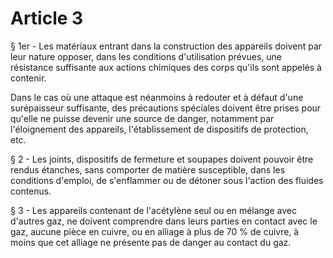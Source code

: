 # Article 3

§ 1er - Les matériaux entrant dans la construction des appareils doivent par leur nature opposer, dans les conditions d'utilisation prévues, une résistance suffisante aux actions chimiques des corps qu'ils sont appelés à contenir.

Dans le cas où une attaque est néanmoins à redouter et à défaut d'une surépaisseur suffisante, des précautions spéciales doivent être prises pour qu'elle ne puisse devenir une source de danger, notamment par l'éloignement des appareils, l'établissement de dispositifs de protection, etc.

§ 2 - Les joints, dispositifs de fermeture et soupapes doivent pouvoir être rendus étanches, sans comporter de matière susceptible, dans les conditions d'emploi, de s'enflammer ou de détoner sous l'action des fluides contenus.

§ 3 - Les appareils contenant de l'acétylène seul ou en mélange avec d'autres gaz, ne doivent comprendre dans leurs parties en contact avec le gaz, aucune pièce en cuivre, ou en alliage à plus de 70 % de cuivre, à moins que cet alliage ne présente pas de danger au contact du gaz.
